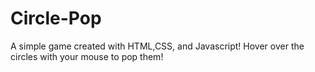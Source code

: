# Circle-Pop
A simple game created with HTML,CSS, and Javascript! Hover over the circles with your mouse to pop them! 
